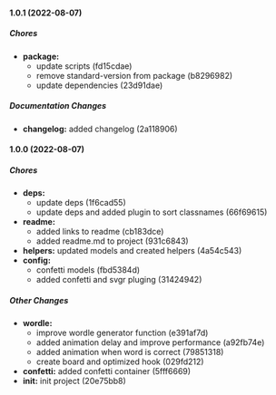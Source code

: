 #### 1.0.1 (2022-08-07)

##### Chores

* **package:**
  *  update scripts (fd15cdae)
  *  remove standard-version from package (b8296982)
  *  update dependencies (23d91dae)

##### Documentation Changes

* **changelog:**  added changelog (2a118906)

#### 1.0.0 (2022-08-07)

##### Chores

* **deps:**
  *  update deps (1f6cad55)
  *  update deps and added plugin to sort classnames (66f69615)
* **readme:**
  *  added links to readme (cb183dce)
  *  added readme.md to project (931c6843)
* **helpers:**  updated models and created helpers (4a54c543)
* **config:**
  *  confetti models (fbd5384d)
  *  added confetti and svgr pluging (31424942)

##### Other Changes

* **wordle:**
  *  improve wordle generator function (e391af7d)
  *  added animation delay and improve performance (a92fb74e)
  *  added animation when word is correct (79851318)
  *  create board and optimized hook (029fd212)
* **confetti:**  added confetti container (5fff6669)
* **init:**  init project (20e75bb8)

